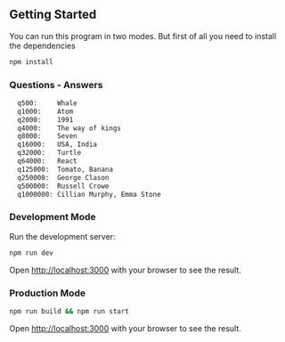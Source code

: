 ## Getting Started

You can run this program in two modes.
But first of all you need to install the dependencies

```bash
npm install
```

### Questions - Answers

```bash
  q500:     Whale
  q1000:    Atom
  q2000:    1991
  q4000:    The way of kings
  q8000:    Seven
  q16000:   USA, India
  q32000:   Turtle
  q64000:   React
  q125000:  Tomato, Banana
  q250000:  George Clason
  q500000:  Russell Crowe
  q1000000: Cillian Murphy, Emma Stone
```

### Development Mode

Run the development server:

```bash
npm run dev
```

Open [http://localhost:3000](http://localhost:3000) with your browser to see the result.

### Production Mode

```bash
npm run build && npm run start
```

Open [http://localhost:3000](http://localhost:3000) with your browser to see the result.